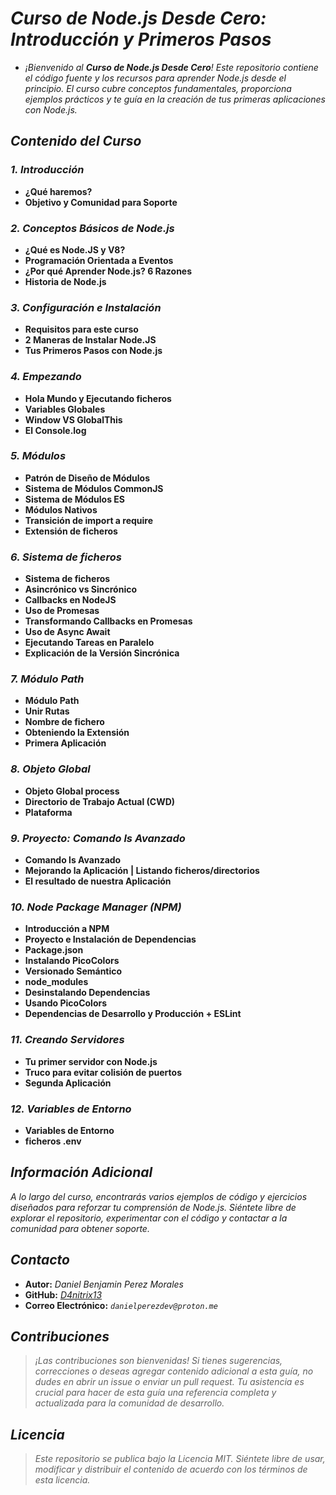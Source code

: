 <!-- Autor: Daniel Benjamin Perez Morales -->
<!-- GitHub: https://github.com/D4nitrix13 -->
<!-- GitLab: https://gitlab.com/D4nitrix13 -->
<!-- Correo electrónico: danielperezdev@proton.me -->
# ***Curso de Node.js Desde Cero: Introducción y Primeros Pasos***

- *¡Bienvenido al **Curso de Node.js Desde Cero**! Este repositorio contiene el código fuente y los recursos para aprender Node.js desde el principio. El curso cubre conceptos fundamentales, proporciona ejemplos prácticos y te guía en la creación de tus primeras aplicaciones con Node.js.*

## ***Contenido del Curso***

### ***1. Introducción***

- **¿Qué haremos?**
- **Objetivo y Comunidad para Soporte**

### ***2. Conceptos Básicos de Node.js***

- **¿Qué es Node.JS y V8?**
- **Programación Orientada a Eventos**
- **¿Por qué Aprender Node.js? 6 Razones**
- **Historia de Node.js**

### ***3. Configuración e Instalación***

- **Requisitos para este curso**
- **2 Maneras de Instalar Node.JS**
- **Tus Primeros Pasos con Node.js**

### ***4. Empezando***

- **Hola Mundo y Ejecutando ficheros**
- **Variables Globales**
- **Window VS GlobalThis**
- **El Console.log**

### ***5. Módulos***

- **Patrón de Diseño de Módulos**
- **Sistema de Módulos CommonJS**
- **Sistema de Módulos ES**
- **Módulos Nativos**
- **Transición de import a require**
- **Extensión de ficheros**

### ***6. Sistema de ficheros***

- **Sistema de ficheros**
- **Asincrónico vs Sincrónico**
- **Callbacks en NodeJS**
- **Uso de Promesas**
- **Transformando Callbacks en Promesas**
- **Uso de Async Await**
- **Ejecutando Tareas en Paralelo**
- **Explicación de la Versión Sincrónica**

### ***7. Módulo Path***

- **Módulo Path**
- **Unir Rutas**
- **Nombre de fichero**
- **Obteniendo la Extensión**
- **Primera Aplicación**

### ***8. Objeto Global***

- **Objeto Global process**
- **Directorio de Trabajo Actual (CWD)**
- **Plataforma**

### ***9. Proyecto: Comando ls Avanzado***

- **Comando ls Avanzado**
- **Mejorando la Aplicación | Listando ficheros/directorios**
- **El resultado de nuestra Aplicación**

### ***10. Node Package Manager (NPM)***

- **Introducción a NPM**
- **Proyecto e Instalación de Dependencias**
- **Package.json**
- **Instalando PicoColors**
- **Versionado Semántico**
- **node_modules**
- **Desinstalando Dependencias**
- **Usando PicoColors**
- **Dependencias de Desarrollo y Producción + ESLint**

### ***11. Creando Servidores***

- **Tu primer servidor con Node.js**
- **Truco para evitar colisión de puertos**
- **Segunda Aplicación**

### ***12. Variables de Entorno***

- **Variables de Entorno**
- **ficheros .env**

## ***Información Adicional***

*A lo largo del curso, encontrarás varios ejemplos de código y ejercicios diseñados para reforzar tu comprensión de Node.js. Siéntete libre de explorar el repositorio, experimentar con el código y contactar a la comunidad para obtener soporte.*

## ***Contacto***

- **Autor:** *Daniel Benjamin Perez Morales*  
- **GitHub:** *[D4nitrix13](https://github.com/D4nitrix13 "https://github.com/D4nitrix13")*  
- **Correo Electrónico:** *`danielperezdev@proton.me`*

## ***Contribuciones***

> *¡Las contribuciones son bienvenidas! Si tienes sugerencias, correcciones o deseas agregar contenido adicional a esta guía, no dudes en abrir un issue o enviar un pull request. Tu asistencia es crucial para hacer de esta guía una referencia completa y actualizada para la comunidad de desarrollo.*

## ***Licencia***

> *Este repositorio se publica bajo la Licencia MIT. Siéntete libre de usar, modificar y distribuir el contenido de acuerdo con los términos de esta licencia.*
